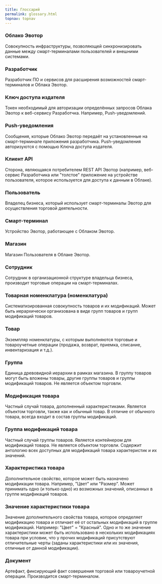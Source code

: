 ```yaml
---
title: Глоссарий
permalink: glossary.html
topnav: topnav
---
```


### Облако Эвотор

Совокупность инфраструктуры, позволяющей синхронизировать данные между смарт-терминалами пользователей и внешними системами.

### Разработчик

Разработчик ПО и сервисов для расширения возможностей смарт-терминалов и Облака Эвотор.

### Ключ доступа издателя

Токен необходимый для авторизации определённых запросов Облака Эвотор к веб-сервису Разработчка. Например, Push-уведомлений.

### Push-уведомления

Сообщения, которые Облако Эвотор передаёт на установленные на смарт-терминале приложения разработчика. Push-уведомления авторизуются с помощью Ключа доступа издателя.

### Клиент API

Сторона, являющаяся потребителем REST API Эвотор (например, веб-сервис Разработчика или "толстое" приложение на устройстве пользователя, которое используется для доступа к данным в Облаке).

### Пользователь

Владелец бизнеса, который использует смарт-терминалы Эвотор для осуществления торговой деятельности.

### Смарт-терминал

Устройство Эвотор, работающее с Облаком Эвотор.

### Магазин

Магазин Пользователя в Облаке Эвотор.

### Сотрудник

Сотрудник в организационной структуре владельца бизнеса, производит торговые операции на смарт-терминалах.

### Товарная номенклатура (номенклатура)

Систематизированная совокупность товаров и их модификаций. Может быть иерархически организована в виде групп товаров и групп модификаций товаров.

### Товар

Экземпляр номенклатуры, с которым выполняются торговые и товароучетные операции (продажа, возврат, приемка, списание, инвентаризация и т.д.).

### Группа

Единица древовидной иерархии в рамках магазина. В группу товаров могут быть вложены товары, другие группы товаров и группы модификаций товаров. Не является объектом торговли.

### Модификация товара

Частный случай товара, дополненный характеристиками. Является объектом торговли, также как и обычный товар. В отличие от обычного товара, всегда входит в состав группы модификаций.

### Группа модификаций товара

Частный случай группы товаров. Является контейнером для модификаций товара. Не является объектом торговли. Содержит антологию всех доступных для модификаций товара характеристик и их значений.

### Характеристика товара

Дополнительное свойство, которое может быть назначено модификации товара. Например, "Цвет" или "Размер". Может принимать одно (и только одно) из возможных значений, описанных в группе модификаций товаров.

### Значение характеристики товара

Значение дополнительного свойства товара, которое определяет модификацию товара и отличает её от остальных модификаций в группе модификаций. Например: "Цвет" = "Красный". Одно и то же значение характеристики может быть использовано в нескольких модификациях товара при условии, что у прочих модификаций присутствуют отличительные черты (заданы характеристики или их значения, отличные от данной модификации).

### Документ

Артефакт, фиксирующий факт совершения торговой или товароучетной операции. Производится смарт-терминалом.
